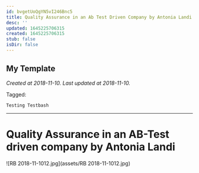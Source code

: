 ```yaml
---
id: bvgetUoQgYN5vI246Bnc5
title: Quality Assurance in an Ab Test Driven Company by Antonia Landi
desc: ''
updated: 1645225706315
created: 1645225706315
stub: false
isDir: false
---
```

My Template
---

_Created at 2018-11-10._
_Last updated at 2018-11-10._



Tagged: 
```
Testing Testbash
```


---

# Quality Assurance in an AB-Test driven company by Antonia Landi


![RB 2018-11-1012.jpg](assets/RB 2018-11-1012.jpg)

